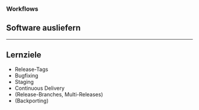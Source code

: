 ### Workflows

## Software ausliefern

---

## Lernziele

 * Release-Tags
 * Bugfixing
 * Staging
 * Continuous Delivery
 * (Release-Branches, Multi-Releases)
 * (Backporting)